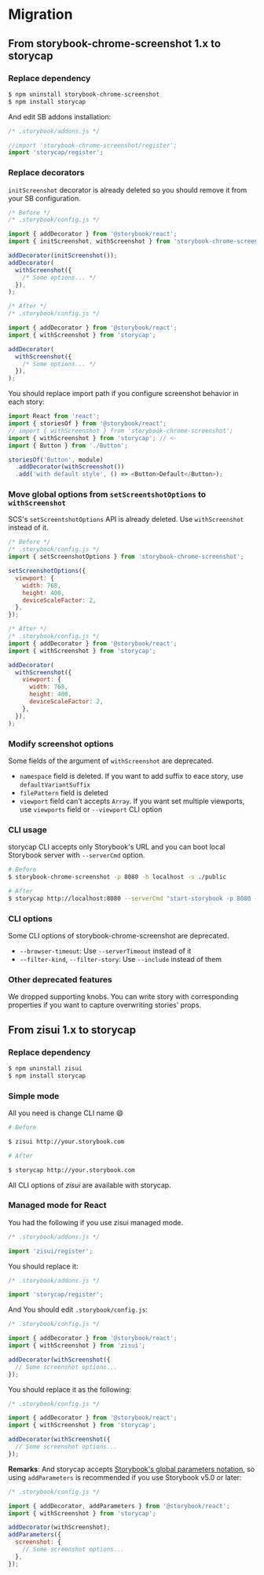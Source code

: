 # Migration

## From storybook-chrome-screenshot 1.x to storycap

### Replace dependency

```sh
$ npm uninstall storybook-chrome-screenshot
$ npm install storycap
```

And edit SB addons installation:

```js
/* .storybook/addons.js */

//import 'storybook-chrome-screenshot/register';
import 'storycap/register';
```

### Replace decorators

`initScreenshot` decorator is already deleted so you should remove it from your SB configuration.

```js
/* Before */
/* .storybook/config.js */

import { addDecorator } from '@storybook/react';
import { initScreenshot, withScreenshot } from 'storybook-chrome-screenshot';

addDecorator(initScreenshot());
addDecorator(
  withScreenshot({
    /* Some options... */
  }),
);
```

```js
/* After */
/* .storybook/config.js */

import { addDecorator } from '@storybook/react';
import { withScreenshot } from 'storycap';

addDecorator(
  withScreenshot({
    /* Some options... */
  }),
);
```

You should replace import path if you configure screenshot behavior in each story:

```js
import React from 'react';
import { storiesOf } from '@storybook/react';
// import { withScreenshot } from 'storybook-chrome-screenshot';
import { withScreenshot } from 'storycap'; // <-
import { Button } from './Button';

storiesOf('Button', module)
  .addDecorator(withScreenshot())
  .add('with default style', () => <Button>Default</Button>);
```

### Move global options from `setScreentshotOptions` to `withScreenshot`

SCS's `setScreentshotOptions` API is already deleted. Use `withScreenshot` instead of it.

```js
/* Before */
/* .storybook/config.js */
import { setScreenshotOptions } from 'storybook-chrome-screenshot';

setScreenshotOptions({
  viewport: {
    width: 768,
    height: 400,
    deviceScaleFactor: 2,
  },
});
```

```js
/* After */
/* .storybook/config.js */
import { addDecorator } from '@storybook/react';
import { withScreenshot } from 'storycap';

addDecorator(
  withScreenshot({
    viewport: {
      width: 768,
      height: 400,
      deviceScaleFactor: 2,
    },
  }),
);
```

### Modify screenshot options

Some fields of the argument of `withScreenshot` are deprecated.

- `namespace` field is deleted. If you want to add suffix to eace story, use `defaultVariantSuffix`
- `filePattern` field is deleted
- `viewport` field can't accepts `Array`. If you want set multiple viewports, use `viewports` field or `--viewport` CLI option

### CLI usage

storycap CLI accepts only Storybook's URL and you can boot local Storybook server with `--serverCmd` option.

```sh
# Before
$ storybook-chrome-screenshot -p 8080 -h localhost -s ./public
```

```sh
# After
$ storycap http://localhost:8080 --serverCmd "start-storybook -p 8080 -h localhost -s ./public"
```

### CLI options

Some CLI options of storybook-chrome-screenshot are deprecated.

- `--browser-timeout`: Use `--serverTimeout` instead of it
- `--filter-kind`, `--filter-story`: Use `--include` instead of them

### Other deprecated features

We dropped supporting knobs. You can write story with corresponding properties if you want to capture overwriting stories' props.

## From zisui 1.x to storycap

### Replace dependency

```sh
$ npm uninstall zisui
$ npm install storycap
```

### Simple mode

All you need is change CLI name :smile:

```sh
# Before

$ zisui http://your.storybook.com
```

```sh
# After

$ storycap http://your.storybook.com
```

All CLI options of _zisui_ are available with storycap.

### Managed mode for React

You had the following if you use zisui managed mode.

```js
/* .storybook/addons.js */

import 'zisui/register';
```

You should replace it:

```js
/* .storybook/addons.js */

import 'storycap/register';
```

And You should edit `.storybook/config.js`:

```js
/* .storybook/config.js */

import { addDecorator } from '@storybook/react';
import { withScreenshot } from 'zisui';

addDecorator(withScreenshot({
  // Some screenshot options...
});
```

You should replace it as the following:

```js
/* .storybook/config.js */

import { addDecorator } from '@storybook/react';
import { withScreenshot } from 'storycap';

addDecorator(withScreenshot({
  // Some screenshot options...
});
```

**Remarks**: And storycap accepts [Storybook's global parameters notation](https://github.com/storybookjs/storybook/blob/next/MIGRATION.md#options-addon-deprecated), so using `addParameters` is recommended if you use Storybook v5.0 or later:

```js
/* .storybook/config.js */

import { addDecorator, addParameters } from '@storybook/react';
import { withScreenshot } from 'storycap';

addDecorator(withScreenshot);
addParameters({
  screenshot: {
    // Some screenshot options...
  },
});
```

